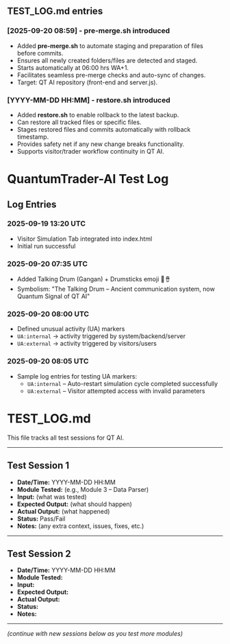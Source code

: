 ## TEST_LOG.md entries

### [2025-09-20 08:59] - pre-merge.sh introduced
- Added **pre-merge.sh** to automate staging and preparation of files before commits.
- Ensures all newly created folders/files are detected and staged.
- Starts automatically at 06:00 hrs WA+1.
- Facilitates seamless pre-merge checks and auto-sync of changes.
- Target: QT AI repository (front-end and server.js).

### [YYYY-MM-DD HH:MM] - restore.sh introduced
- Added **restore.sh** to enable rollback to the latest backup.
- Can restore all tracked files or specific files.
- Stages restored files and commits automatically with rollback timestamp.
- Provides safety net if any new change breaks functionality.
- Supports visitor/trader workflow continuity in QT AI.

# QuantumTrader-AI Test Log

## Log Entries

### 2025-09-19 13:20 UTC
- Visitor Simulation Tab integrated into index.html
- Initial run successful

### 2025-09-20 07:35 UTC
- Added Talking Drum (Gangan) + Drumsticks emoji 🥁🪘
- Symbolism: "The Talking Drum – Ancient communication system, now Quantum Signal of QT AI"

### 2025-09-20 08:00 UTC
- Defined unusual activity (UA) markers  
- `UA:internal` → activity triggered by system/backend/server  
- `UA:external` → activity triggered by visitors/users

### 2025-09-20 08:05 UTC
- Sample log entries for testing UA markers:  
  - `UA:internal` – Auto-restart simulation cycle completed successfully  
  - `UA:external` – Visitor attempted access with invalid parameters
 
 # TEST_LOG.md

This file tracks all test sessions for QT AI.

---

## Test Session 1
- **Date/Time:** YYYY-MM-DD HH:MM
- **Module Tested:** (e.g., Module 3 – Data Parser)
- **Input:** (what was tested)
- **Expected Output:** (what should happen)
- **Actual Output:** (what happened)
- **Status:** Pass/Fail
- **Notes:** (any extra context, issues, fixes, etc.)

---

## Test Session 2
- **Date/Time:** YYYY-MM-DD HH:MM
- **Module Tested:** 
- **Input:** 
- **Expected Output:** 
- **Actual Output:** 
- **Status:** 
- **Notes:** 

---

*(continue with new sessions below as you test more modules)*
